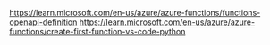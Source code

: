 https://learn.microsoft.com/en-us/azure/azure-functions/functions-openapi-definition
https://learn.microsoft.com/en-us/azure/azure-functions/create-first-function-vs-code-python
